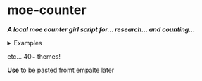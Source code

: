 # moe-counter

**_A local moe counter girl script for... research... and counting..._**
<details>
  <summary>Examples</summary>

  **We have many themes for your usage in personal projects and for fun. Here are many themes!**

![combined_69420123456789_booru-lewd_resized](https://github.com/user-attachments/assets/fdb076ab-e66f-4b99-ac0b-f1ee8955badb)
![combined_69420123456789_booru-r6gdrawfriends_resized](https://github.com/user-attachments/assets/ecdc6644-1718-4cde-bfe9-cfa2a4c9fddf)
![combined_69420123456789_booru-qualityhentais_resized](https://github.com/user-attachments/assets/2185b300-4029-489c-8228-ce170964d944)
![combined_69420123456789_minecraft_resized](https://github.com/user-attachments/assets/459eaa69-7265-471f-9b5d-93270d79164e)
![combined_69420123456789_miku_resized](https://github.com/user-attachments/assets/85872364-7f58-4a7d-8cf3-292ee570389e)
![combined_69420123456789_booru-nandroid_resized](https://github.com/user-attachments/assets/6eac92c1-371b-4715-8cdd-b352649e5802)
![combined_69420123456789_booru-mof_resized](https://github.com/user-attachments/assets/676e8c3d-f053-4f96-966c-e659e25effba)
![combined_69420123456789_booru-mjg_resized](https://github.com/user-attachments/assets/369ac924-697d-43d1-9740-fa63c7fcc558)
![combined_69420123456789_booru-lisu_resized](https://github.com/user-attachments/assets/71546949-1d18-4fdd-b22e-01d6a0328219)
![combined_69420123456789_booru-koe_resized](https://github.com/user-attachments/assets/6380430d-db37-4463-ba61-ee88bd4cc179)
![combined_69420123456789_booru-jaypee_resized](https://github.com/user-attachments/assets/2f3b8079-3004-4d55-a864-71ad934a0970)
![combined_69420123456789_booru-huggboo_resized](https://github.com/user-attachments/assets/81e57510-ab9b-4169-b43e-a65cb712668b)
![combined_69420123456789_booru-helltaker_resized](https://github.com/user-attachments/assets/48854ff9-c4f4-4635-b21f-ab804b8bb347)
![combined_69420123456789_booru-ffsr_resized](https://github.com/user-attachments/assets/73e2ad19-478f-4f01-83a9-04e216836479)
![combined_69420123456789_asoul_resized](https://github.com/user-attachments/assets/eea8bbe0-f7f3-4080-b172-bc55fafcd45b)
![combined_69420123456789_ai-1_resized](https://github.com/user-attachments/assets/ff154ba5-1e24-4845-84f0-a04420b1f616)
![combined_69420123456789_3d-num_resized](https://github.com/user-attachments/assets/2b9ec80a-f9f3-44aa-8cfe-2c9a3fb46d10)
![combined_69420123456789_love-and-deepspace_resized](https://github.com/user-attachments/assets/4749e10d-d3e9-44a7-9eb9-176d92244108)
![combined_69420123456789_kyun_resized](https://github.com/user-attachments/assets/6c6cfbf9-16c7-456f-b337-d6c88beb17de)
![combined_69420123456789_kasuterura-4_resized](https://github.com/user-attachments/assets/db063244-c5da-40db-af84-528683eafb5c)
![combined_69420123456789_kasuterura-3_resized](https://github.com/user-attachments/assets/c680e99f-a88d-4711-be91-6e08257b8183)
![combined_69420123456789_kasuterura-2_resized](https://github.com/user-attachments/assets/da3f71f1-212e-4bc0-8bad-0150b36eac3c)
![combined_69420123456789_kasuterura-1_resized](https://github.com/user-attachments/assets/b12e83dc-afab-4368-a9d3-d2c8d5e58456)
![combined_69420123456789_green_resized](https://github.com/user-attachments/assets/77e6ee0b-374c-4dcc-8451-030c6e13111f)
![combined_69420123456789_gelbooru-h_resized](https://github.com/user-attachments/assets/47abb008-f5bc-432a-8405-1c20e02c1634)
![combined_69420123456789_gelbooru_resized](https://github.com/user-attachments/assets/f5180229-72d2-4b6c-97fc-429e3bb66438)
![combined_69420123456789_food_resized](https://github.com/user-attachments/assets/a40da538-b1f8-425a-9fa1-97f02ee9b98b)
![combined_69420123456789_e621_resized](https://github.com/user-attachments/assets/e63dd3c9-30a6-4b43-a609-745a49a79b8a)
![combined_69420123456789_capoo-2_resized](https://github.com/user-attachments/assets/24587c6e-249b-4c62-b386-66ec7d7a2ad5)
![combined_69420123456789_capoo-1_resized](https://github.com/user-attachments/assets/07bbeffa-dca1-4108-a30d-b0e7c81dfa24)
![combined_69420123456789_booru-yuyuyui_resized](https://github.com/user-attachments/assets/6afb4ae5-f1e7-4e39-bcc2-43de732215c8)
![combined_69420123456789_booru-vp_resized](https://github.com/user-attachments/assets/0c47a9e0-b1a2-4b6b-a142-05a4b80fec68)
![combined_69420123456789_booru-vivi_resized](https://github.com/user-attachments/assets/2f47144d-d2bc-47d5-8558-81040517ca99)
![combined_69420123456789_booru-ve_resized](https://github.com/user-attachments/assets/d651ae70-0fb9-4301-8b15-7ce9043f03c9)
![combined_69420123456789_booru-twifanartsfw_resized](https://github.com/user-attachments/assets/774812cc-b41e-4f88-88c5-fe1a8e4b9b7a)
![combined_69420123456789_booru-townofgravityfalls_resized](https://github.com/user-attachments/assets/229b4583-9730-4928-8e0a-e7902fb7e9ed)
![combined_69420123456789_booru-touhoulat_resized](https://github.com/user-attachments/assets/bc2ccbc4-a001-4fc5-b0b4-027b0b280fd1)
![combined_69420123456789_booru-the-collection_resized](https://github.com/user-attachments/assets/4dd2024a-2df6-4cc5-b93f-448c4cd108de)
![combined_69420123456789_booru-snyde_resized](https://github.com/user-attachments/assets/67737d28-4769-4ec8-bf8d-c2938eb9b59d)
![combined_69420123456789_booru-smtg_resized](https://github.com/user-attachments/assets/b84ca293-790d-4964-a5a4-f576c3731361)
![combined_69420123456789_booru-rfck_resized](https://github.com/user-attachments/assets/9de67744-32a6-41ac-8d77-72c9c16348ff)

  
</details>


etc... 40~ themes!

**Use**
to be pasted fromt empalte later
